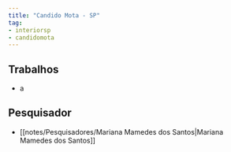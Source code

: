 ```yaml
---
title: "Candido Mota - SP"
tag: 
- interiorsp
- candidomota
---
```


## Trabalhos
- a

## Pesquisador
- [[notes/Pesquisadores/Mariana Mamedes dos Santos|Mariana Mamedes dos Santos]]